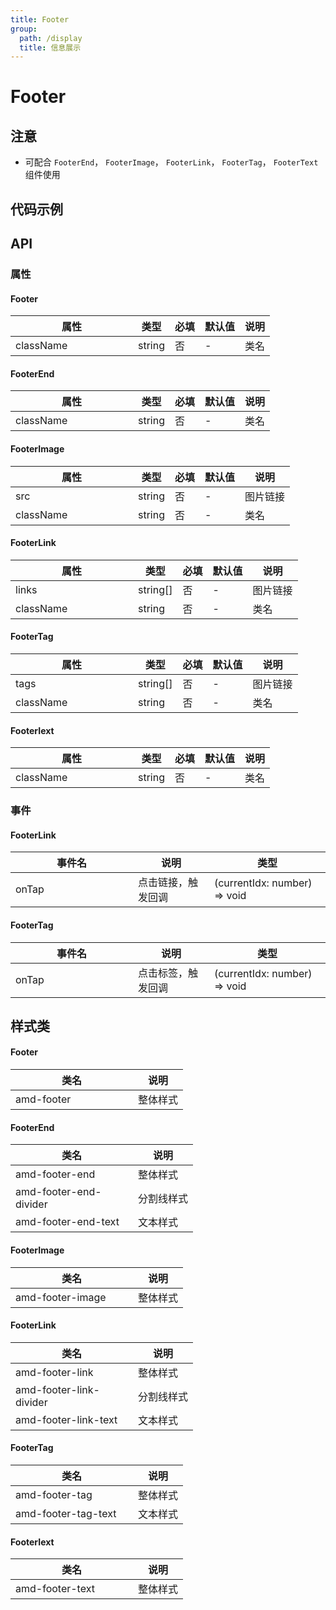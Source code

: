 ```yaml
---
title: Footer
group:
  path: /display
  title: 信息展示
---
```

# Footer

## 注意
- 可配合 `FooterEnd`， `FooterImage`， `FooterLink`， `FooterTag`， `FooterText` 组件使用

## 代码示例

<code src='../../demo/pages/Footer'></code>

## API
### 属性
#### Footer
| 属性 | 类型 | 必填 | 默认值 | 说明 |
| -----|-----|-----|-----|----- |
| className | string | 否 | - | 类名 |

#### FooterEnd
| 属性 | 类型 | 必填 | 默认值 | 说明 |
| -----|-----|-----|-----|----- |
| className | string | 否 | - | 类名 |

#### FooterImage
| 属性 | 类型 | 必填 | 默认值 | 说明 |
| -----|-----|-----|-----|----- |
| src | string | 否 | - | 图片链接 |
| className | string | 否 | - | 类名 |

#### FooterLink
| 属性 | 类型 | 必填 | 默认值 | 说明 |
| -----|-----|-----|-----|----- |
| links | string[] | 否 | - | 图片链接 |
| className | string | 否 | - | 类名 |

#### FooterTag
| 属性 | 类型 | 必填 | 默认值 | 说明 |
| -----|-----|-----|-----|----- |
| tags | string[] | 否 | - | 图片链接 |
| className | string | 否 | - | 类名 |

#### FooterIext
| 属性 | 类型 | 必填 | 默认值 | 说明 |
| -----|-----|-----|-----|----- |
| className | string | 否 | - | 类名 |

### 事件

#### FooterLink
| 事件名 | 说明 | 类型 |
| -----|-----|-----|
| onTap | 点击链接，触发回调 | (currentIdx: number) => void|

#### FooterTag
| 事件名 | 说明 | 类型 |
| -----|-----|-----|
| onTap | 点击标签，触发回调 |(currentIdx: number) => void|

## 样式类
#### Footer
| 类名                       | 说明             |
| -------------------------- | ---------------- |
| amd-footer            | 整体样式         |

#### FooterEnd
| 类名                       | 说明             |
| -------------------------- | ---------------- |
| amd-footer-end           | 整体样式         |
| amd-footer-end-divider          | 分割线样式        |
| amd-footer-end-text           | 文本样式         |

#### FooterImage
| 类名                       | 说明             |
| -------------------------- | ---------------- |
| amd-footer-image          | 整体样式         |

#### FooterLink
| 类名                       | 说明             |
| -------------------------- | ---------------- |
| amd-footer-link          | 整体样式         |
| amd-footer-link-divider         | 分割线样式         |
| amd-footer-link-text         | 文本样式         |

#### FooterTag
| 类名                       | 说明             |
| -------------------------- | ---------------- |
| amd-footer-tag         | 整体样式         |
| amd-footer-tag-text        | 文本样式       |

#### FooterIext
| 类名                       | 说明             |
| -------------------------- | ---------------- |
| amd-footer-text        | 整体样式         |

<style> 
table th:first-of-type { width: 180px; } 
.__dumi-default-layout-content article table:first-of-type th:nth-of-type(2)  {
    width: 140px
} 
.__dumi-default-layout-content article table:first-of-type th:nth-of-type(3)  {
    width: 30px
} 
.__dumi-default-layout-content article table:first-of-type th:nth-of-type(4)  {
    width: 50px
} 
.__dumi-default-layout-content article table:nth-of-type(2) th:nth-of-type(2)  {
    width: 140px
} 
.__dumi-default-layout-content article table:nth-of-type(2) th:nth-of-type(3)  {
    width: 30px
} 
.__dumi-default-layout-content article table:nth-of-type(2) th:nth-of-type(4)  {
    width: 50px
} 
.__dumi-default-layout-content article table:nth-of-type(3) th:nth-of-type(2)  {
    width: 140px
} 
.__dumi-default-layout-content article table:nth-of-type(3) th:nth-of-type(3)  {
    width: 30px
} 
.__dumi-default-layout-content article table:nth-of-type(3) th:nth-of-type(4)  {
    width: 50px
}
.__dumi-default-layout-content article table:nth-of-type(4) th:nth-of-type(2)  {
    width: 140px
} 
.__dumi-default-layout-content article table:nth-of-type(4) th:nth-of-type(3)  {
    width: 30px
} 
.__dumi-default-layout-content article table:nth-of-type(4) th:nth-of-type(4)  {
    width: 50px
}
.__dumi-default-layout-content article table:nth-of-type(5) th:nth-of-type(2)  {
    width: 140px
} 
.__dumi-default-layout-content article table:nth-of-type(5) th:nth-of-type(3)  {
    width: 30px
} 
.__dumi-default-layout-content article table:nth-of-type(5) th:nth-of-type(4)  {
    width: 50px
}
.__dumi-default-layout-content article table:nth-of-type(6) th:nth-of-type(2)  {
    width: 140px
} 
.__dumi-default-layout-content article table:nth-of-type(6) th:nth-of-type(3)  {
    width: 30px
} 
.__dumi-default-layout-content article table:nth-of-type(6) th:nth-of-type(4)  {
    width: 50px
}
</style> 